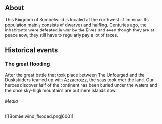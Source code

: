 ## About
This Kingdom of Bombelwind is located at the northwest of Imminar. Its population mainly consists of dwarves and halfling. Centuries ago, the inhabitants were defeated in war by the Elves and even though they are at peace now, they still have to regularly pay a lot of taxes.
## Historical events
### The great flooding
After the great battle that took place between The Unfourged and the Duskstriders teamed up with Azzacrotzz, the seas took over the land. Our heroes discover half of the continent has been buried under the waters and the once sky-high mountains are but mere islands now.
###### Media
![[Bombelwind_flooded.png|600]]
